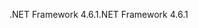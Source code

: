 <span data-ttu-id="b15a3-101">.NET Framework 4.6.1</span><span class="sxs-lookup"><span data-stu-id="b15a3-101">.NET Framework 4.6.1</span></span>